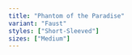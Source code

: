 ```yaml
---
title: "Phantom of the Paradise"
variant: "Faust"
styles: ["Short-Sleeved"]
sizes: ["Medium"]
---
```

